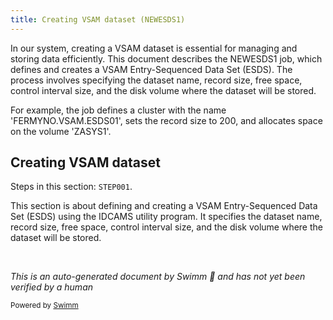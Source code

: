 ```yaml
---
title: Creating VSAM dataset (NEWESDS1)
---
```

In our system, creating a VSAM dataset is essential for managing and storing data efficiently. This document describes the NEWESDS1 job, which defines and creates a VSAM Entry-Sequenced Data Set (ESDS). The process involves specifying the dataset name, record size, free space, control interval size, and the disk volume where the dataset will be stored.

For example, the job defines a cluster with the name 'FERMYNO.VSAM.ESDS01', sets the record size to 200, and allocates space on the volume 'ZASYS1'.

## Creating VSAM dataset

Steps in this section: `STEP001`.

This section is about defining and creating a VSAM Entry-Sequenced Data Set (ESDS) using the IDCAMS utility program. It specifies the dataset name, record size, free space, control interval size, and the disk volume where the dataset will be stored.

&nbsp;

*This is an auto-generated document by Swimm 🌊 and has not yet been verified by a human*

<SwmMeta version="3.0.0" repo-id="Z2l0aHViJTNBJTNBbWFpbmZyYW1lJTNBJTNBU3dpbW0tRGVtbw==" repo-name="mainframe"><sup>Powered by [Swimm](/)</sup></SwmMeta>
